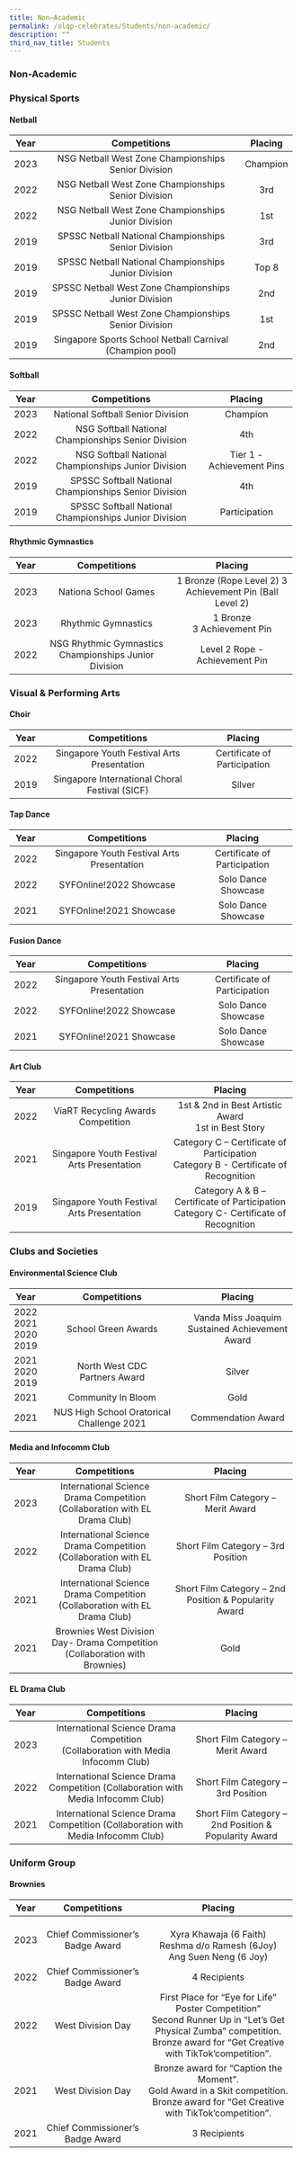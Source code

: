 ```yaml
---
title: Non–Academic
permalink: /olqp-celebrates/Students/non-academic/
description: ""
third_nav_title: Students
---
```

### Non-Academic

### Physical Sports

#### Netball

| Year | Competitions | Placing |
|:---:|:---:|:---:|
| 2023 | NSG Netball West Zone Championships Senior Division | Champion |
| 2022 | NSG Netball West Zone Championships Senior Division | 3rd |
| 2022 | NSG Netball West Zone Championships Junior Division | 1st |
| 2019 | SPSSC Netball National Championships Senior Division | 3rd |
| 2019 | SPSSC Netball National Championships Junior Division | Top 8 |
| 2019 | SPSSC Netball West Zone Championships Junior Division | 2nd |
| 2019 | SPSSC Netball West Zone Championships Senior Division | 1st |
| 2019 | Singapore Sports School Netball Carnival (Champion pool) | 2nd |


#### Softball

| Year | Competitions | Placing |
|:---:|:---:|:---:|
| 2023 | National Softball Senior Division | Champion |
| 2022 | NSG Softball National Championships Senior Division | 4th |
| 2022 | NSG Softball National Championships Junior Division | Tier 1 - Achievement Pins |
| 2019 | SPSSC Softball National Championships Senior Division | 4th |
| 2019 | SPSSC Softball National Championships Junior Division | Participation |

#### Rhythmic Gymnastics

| Year | Competitions | Placing |
|:---:|:---:|:---:|
| 2023 | Nationa School Games |1 Bronze (Rope Level 2) 3 Achievement Pin (Ball Level 2) |
| 2023 | Rhythmic Gymnastics |1 Bronze <br>3 Achievement Pin |
| 2022 | NSG Rhythmic Gymnastics Championships Junior Division | Level 2 Rope - Achievement Pin |

### Visual &amp; Performing Arts

#### Choir

| Year | Competitions | Placing |
|:---:|:---:|:---:|
| 2022 | Singapore Youth Festival Arts Presentation | Certificate of Participation |
| 2019 | Singapore International Choral Festival (SICF) | Silver |

#### Tap Dance

| Year | Competitions | Placing |
|:---:|:---:|:---:|
| 2022 | Singapore Youth Festival Arts Presentation | Certificate of Participation |
| 2022 | SYFOnline!2022 Showcase | Solo Dance Showcase |
| 2021 | SYFOnline!2021 Showcase | Solo Dance Showcase |

#### Fusion Dance
 
 | Year | Competitions | Placing |
|:---:|:---:|:---:|
| 2022 | Singapore Youth Festival Arts Presentation | Certificate of Participation |
| 2022 | SYFOnline!2022 Showcase | Solo Dance Showcase |
| 2021 | SYFOnline!2021 Showcase | Solo Dance Showcase |

#### Art Club

| Year | Competitions | Placing |
|:---:|:---:|:---:|
| 2022 | ViaRT Recycling Awards Competition | 1st &amp; 2nd in Best Artistic Award<br>1st in Best Story |
| 2021 | Singapore Youth Festival Arts Presentation | Category C – Certificate of Participation<br>Category B - Certificate of Recognition |
| 2019 | Singapore Youth Festival Arts Presentation | Category A &amp; B – Certificate of Participation<br> Category C- Certificate of Recognition |

### Clubs and Societies

#### Environmental Science Club

| Year | Competitions | Placing |
|:---:|:---:|:---:|
| 2022<br>2021<br>2020<br>2019 | School Green Awards | Vanda Miss Joaquim<br>Sustained Achievement Award |
| 2021<br>2020<br>2019 | North West CDC<br>Partners Award | Silver |
| 2021 | Community In Bloom | Gold |
| 2021 | NUS High School Oratorical Challenge 2021 | Commendation Award |

#### Media and Infocomm Club

| Year | Competitions | Placing |
|:---:|:---:|:---:|
| 2023 | International Science Drama Competition<br>(Collaboration with EL Drama Club) | Short Film Category – Merit Award |
| 2022 | International Science Drama Competition<br>(Collaboration with EL Drama Club) | Short Film Category – 3rd Position |
| 2021 | International Science Drama Competition<br>(Collaboration with EL Drama Club) | Short Film Category – 2nd Position &amp; Popularity Award |
| 2021 | Brownies West Division Day- Drama Competition<br>(Collaboration with Brownies) | Gold |

#### EL Drama Club

| Year | Competitions | Placing |
|:---:|:---:|:---:|
| 2023 | International Science Drama Competition<br>(Collaboration with Media Infocomm Club) | Short Film Category – Merit Award |
| 2022 | International Science Drama Competition (Collaboration with Media Infocomm Club)| Short Film Category – 3rd Position |
| 2021 | International Science Drama Competition (Collaboration with Media Infocomm Club) | Short Film Category – 2nd Position &amp; Popularity Award |

### Uniform Group

#### Brownies

| Year | Competitions | Placing |
|:---:|:---:|:---:|
| 2023 | Chief Commissioner’s Badge Award|<br>Xyra Khawaja (6 Faith)<br>Reshma d/o Ramesh (6Joy) <br>Ang Suen Neng (6 Joy) |
| 2022 | Chief Commissioner’s Badge Award | 4 Recipients |
| 2022 | West Division Day | First Place for “Eye for Life” Poster Competition”<br>Second Runner Up in “Let’s Get Physical Zumba” competition.<br>Bronze award for “Get Creative with TikTok’competition”. |
| 2021 | West Division Day | Bronze award for “Caption the Moment”.<br>Gold Award in a Skit competition.<br>Bronze award for “Get Creative with TikTok’competition”. |
| 2021 | Chief Commissioner’s Badge Award | 3 Recipients |